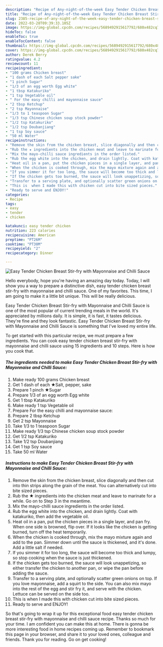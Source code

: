 ```yaml
---
description: "Recipe of Any-night-of-the-week Easy Tender Chicken Breast Stir-fry with Mayonnaise and Chilli Sauce"
title: "Recipe of Any-night-of-the-week Easy Tender Chicken Breast Stir-fry with Mayonnaise and Chilli Sauce"
slug: 2385-recipe-of-any-night-of-the-week-easy-tender-chicken-breast-stir-fry-with-mayonnaise-and-chilli-sauce
date: 2022-03-28T09:39:33.105Z
image: https://img-global.cpcdn.com/recipes/5689492915617792/680x482cq70/easy-tender-chicken-breast-stir-fry-with-mayonnaise-and-chilli-sauce-recipe-main-photo.jpg
hideToc: false
enableToc: true
enableTocContent: false
thumbnail: https://img-global.cpcdn.com/recipes/5689492915617792/680x482cq70/easy-tender-chicken-breast-stir-fry-with-mayonnaise-and-chilli-sauce-recipe-main-photo.jpg
cover: https://img-global.cpcdn.com/recipes/5689492915617792/680x482cq70/easy-tender-chicken-breast-stir-fry-with-mayonnaise-and-chilli-sauce-recipe-main-photo.jpg
author: Derek Berry
ratingvalue: 4.2
reviewcount: 11
recipeingredient:
- "100 grams Chicken breast"
- "1 dash of each Salt pepper sake"
- "1 pinch Sugar"
- "1/3 of an egg worth Egg white"
- "1 tbsp Katakuriko"
- "1 tsp Vegetable oil"
- " For the easy chilli and mayonnaise sauce"
- "2 tbsp Ketchup"
- "2 tsp Mayonnaise"
- "1/3 to 1 teaspoon Sugar"
- "1/3 tsp Chinese chicken soup stock powder"
- "1/2 tsp Katakuriko"
- "1/2 tsp Doubanjiang"
- "1 tsp Soy sauce"
- "50 ml Water"
recipeinstructions:
- "Remove the skin from the chicken breast, slice diagonally and then cut into thin strips along the grain of the meat. You can alternatively cut into bite sized pieces."
- "Rub the ★ ingredients into the chicken meat and leave to marinate for a while. Go on to Step 3 in the meantime."
- "Mix the mayo-chilli sauce ingredients in the order listed."
- "Rub the egg white into the chicken, and drain lightly. Coat with katakuriko, then add the vegetable oil."
- "Heat oil in a pan, put the chicken pieces in a single layer, and pan fry. When one side is browned, flip over. If it looks like the chicken is getting burned, turn off the heat temporarily."
- "When the chicken is cooked through, mix the mayo mixture again and add to the pan. Simmer down until the sauce is thickened, and it&#39;s done. Add a little salt if needed."
- "If you simmer it for too long, the sauce will become too thick and lumpy, so stop cooking when the sauce is just thickened."
- "If the chicken gets too burned, the sauce will look unappetizing, so either transfer the chicken to another pan, or wipe the pan before adding the sauce."
- "Transfer to a serving plate, and optionally scatter green onions on top. If you love mayonnaise, add a squirt to the side. You can also mix mayo into the rest of the egg and stir fry it, and serve with the chicken. Lettuce can be served on the side too."
- "This is  when I made this with chicken cut into bite sized pieces."
- "Ready to serve and ENJOY!"
categories:
- Recipe
tags:
- easy
- tender
- chicken

katakunci: easy tender chicken 
nutrition: 223 calories
recipecuisine: American
preptime: "PT26M"
cooktime: "PT30M"
recipeyield: "2"
recipecategory: Dinner

---
```



![Easy Tender Chicken Breast Stir-fry with Mayonnaise and Chilli Sauce](https://img-global.cpcdn.com/recipes/5689492915617792/680x482cq70/easy-tender-chicken-breast-stir-fry-with-mayonnaise-and-chilli-sauce-recipe-main-photo.jpg)

Hello everybody, hope you're having an amazing day today. Today, I will show you a way to prepare a distinctive dish, easy tender chicken breast stir-fry with mayonnaise and chilli sauce. One of my favorites. This time, I am going to make it a little bit unique. This will be really delicious.

Easy Tender Chicken Breast Stir-fry with Mayonnaise and Chilli Sauce is one of the most popular of current trending meals in the world. It's appreciated by millions daily. It is simple, it is fast, it tastes delicious. They're fine and they look fantastic. Easy Tender Chicken Breast Stir-fry with Mayonnaise and Chilli Sauce is something that I've loved my entire life.




To get started with this particular recipe, we must prepare a few ingredients. You can cook easy tender chicken breast stir-fry with mayonnaise and chilli sauce using 15 ingredients and 10 steps. Here is how you cook that.

<!--inarticleads1-->

##### The ingredients needed to make Easy Tender Chicken Breast Stir-fry with Mayonnaise and Chilli Sauce:

1. Make ready 100 grams Chicken breast
1. Get 1 dash of each ★Salt, pepper, sake
1. Prepare 1 pinch ★Sugar
1. Prepare 1/3 of an egg worth Egg white
1. Get 1 tbsp Katakuriko
1. Make ready 1 tsp Vegetable oil
1. Prepare  For the easy chilli and mayonnaise sauce:
1. Prepare 2 tbsp Ketchup
1. Get 2 tsp Mayonnaise
1. Take 1/3 to 1 teaspoon Sugar
1. Make ready 1/3 tsp Chinese chicken soup stock powder
1. Get 1/2 tsp Katakuriko
1. Take 1/2 tsp Doubanjiang
1. Get 1 tsp Soy sauce
1. Take 50 ml Water




<!--inarticleads2-->

##### Instructions to make Easy Tender Chicken Breast Stir-fry with Mayonnaise and Chilli Sauce:

1. Remove the skin from the chicken breast, slice diagonally and then cut into thin strips along the grain of the meat. You can alternatively cut into bite sized pieces.
1. Rub the ★ ingredients into the chicken meat and leave to marinate for a while. Go on to Step 3 in the meantime.
1. Mix the mayo-chilli sauce ingredients in the order listed.
1. Rub the egg white into the chicken, and drain lightly. Coat with katakuriko, then add the vegetable oil.
1. Heat oil in a pan, put the chicken pieces in a single layer, and pan fry. When one side is browned, flip over. If it looks like the chicken is getting burned, turn off the heat temporarily.
1. When the chicken is cooked through, mix the mayo mixture again and add to the pan. Simmer down until the sauce is thickened, and it&#39;s done. Add a little salt if needed.
1. If you simmer it for too long, the sauce will become too thick and lumpy, so stop cooking when the sauce is just thickened.
1. If the chicken gets too burned, the sauce will look unappetizing, so either transfer the chicken to another pan, or wipe the pan before adding the sauce.
1. Transfer to a serving plate, and optionally scatter green onions on top. If you love mayonnaise, add a squirt to the side. You can also mix mayo into the rest of the egg and stir fry it, and serve with the chicken. Lettuce can be served on the side too.
1. This is  when I made this with chicken cut into bite sized pieces.
1. Ready to serve and ENJOY!



So that's going to wrap it up for this exceptional food easy tender chicken breast stir-fry with mayonnaise and chilli sauce recipe. Thanks so much for your time. I am confident you can make this at home. There is gonna be more interesting food in home recipes coming up. Remember to bookmark this page in your browser, and share it to your loved ones, colleague and friends. Thank you for reading. Go on get cooking!

